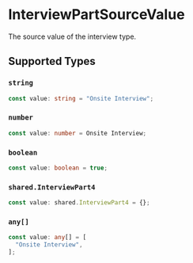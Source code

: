 # InterviewPartSourceValue

The source value of the interview type.


## Supported Types

### `string`

```typescript
const value: string = "Onsite Interview";
```

### `number`

```typescript
const value: number = Onsite Interview;
```

### `boolean`

```typescript
const value: boolean = true;
```

### `shared.InterviewPart4`

```typescript
const value: shared.InterviewPart4 = {};
```

### `any[]`

```typescript
const value: any[] = [
  "Onsite Interview",
];
```

